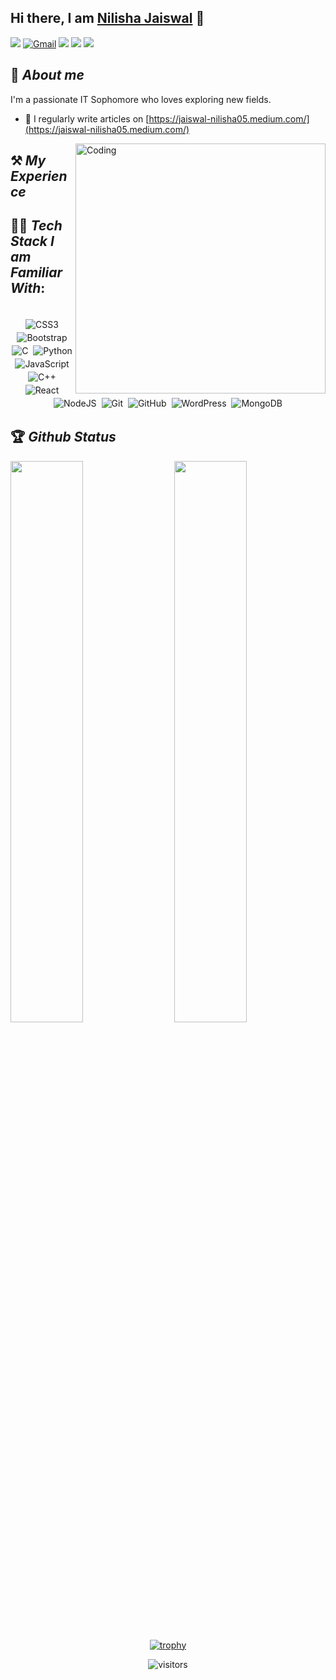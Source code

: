 ## Hi there, I am [Nilisha Jaiswal](https://nilisha-jais.github.io/portfolio/) 👋


[<img src="https://img.shields.io/badge/Github-%23000000.svg?&style=for-the-badge&logo=github&logoColor=white">](https://github.com/nilisha-jais)
[<img alt="Gmail" src="https://img.shields.io/badge/Gmail-D14836?style=for-the-badge&logo=gmail&logoColor=white" />](mailto:jaiswal.nilisha@gmail.com)
[<img src="https://img.shields.io/badge/linkedin-%230077B5.svg?&style=for-the-badge&logo=linkedin&logoColor=white">](https://www.linkedin.com/in/nilisha-jaiswal-7980061b2/)
[<img src="https://img.shields.io/badge/Portfolio-%23000000.svg?&style=for-the-badge">](https://nilisha-jais.github.io/portfolio/)
[<img src="https://img.shields.io/badge/instagram-%23E4405F.svg?&style=for-the-badge&logo=Instagram&logoColor=white">](https://instagram.com/nilisha_jais05)
## 🚀 *About me*

I'm a passionate IT Sophomore who loves exploring new fields.
- 📝 I regularly write articles on [https://jaiswal-nilisha05.medium.com/](https://jaiswal-nilisha05.medium.com/)
<img align="right" alt="Coding" width="400" src="https://cdn.dribbble.com/users/10549/screenshots/6139254/meditate.png">

## ⚒ *My Experience*
<!---
Web Developer Intern at [GirlScript](https://github.com/girlscript) - I have worked on leaderboard of [GirlScript Summer of Code 21](http://gssoc.girlscript.tech/). It was fully automated leaderboard built using github api. I have also work on website designing.

Project Admin at [GirlScript Summer of Code 21](http://gssoc.girlscript.tech/) & [Cross Winter of Code](https://crosswoc.ieeedtu.in/) - I guided **4 mentors and 300++ open source enthusiasts** about the open source. I was the Project admin of [Awesome JavaScript Projects](https://github.com/Vishal-raj-1/Awesome-JavaScript-Projects). The aim of this project to guide participants how they can make lot of stuff using simple vanilla JavaScript.

Open Source Developer at [NJACK Winter of Code 20](njackwinterofcode.github.io) & [Kharagpur Winter of Code 20](https://kwoc.kossiitkgp.org/) - I worked on more than **10 projects** during this programs. The main projecct I was working on is [Awesome Portfolio Website](https://github.com/smaranjitghose/awesome-portfolio-websites). In December 2020, I have raised more than **50 Pull Requests and solved 70++ issues**. NWOC'21 was my first open source program and I **ranked 1** in this program check leaderboard [here](https://njackwinterofcode.github.io/leaderboard.html).

Mentee at [Girl Code It](https://github.com/Girl-Code-It) - I learnt Data Structure and Algorithms, Frontend Web Development, React, Git & Github from here. [Girl Code It](https://girlcodeit.com/) is a group of people who firmly believe in this statement and are eager to build a healthy coding culture among young coders.
 -->
## 👨‍💻 *Tech Stack I am Familiar With*:

<p align="center">
<br/>
<img alt="CSS3" src="https://img.shields.io/badge/css3%20-%231572B6.svg?&style=for-the-badge&logo=css3&logoColor=white" style="margin:2px;"/>
<img alt="Bootstrap" src="https://img.shields.io/badge/bootstrap%20-%23563D7C.svg?&style=for-the-badge&logo=bootstrap&logoColor=white" style="margin:2px;"/>
<img alt="C" src="https://img.shields.io/badge/c%20-%2300599C.svg?&style=for-the-badge&logo=c&logoColor=white" style="margin:2px;"/>
<img alt="Python" src="https://img.shields.io/badge/python%20-%2314354C.svg?&style=for-the-badge&logo=python&logoColor=white" style="margin:2px;"/>
<img alt="JavaScript" src="https://img.shields.io/badge/javascript%20-%23323330.svg?&style=for-the-badge&logo=javascript&logoColor=%23F7DF1E" style="margin:2px;"/>
<img alt="C++" src="https://img.shields.io/badge/c++%20-%2300599C.svg?&style=for-the-badge&logo=c%2B%2B&ogoColor=white" style="margin:2px;"/>
<img alt="React" src="https://img.shields.io/badge/react%20-%2320232a.svg?&style=for-the-badge&logo=react&logoColor=%2361DAFB" style="margin:2px;"/>
<img alt="NodeJS" src="https://img.shields.io/badge/node.js%20-%2343853D.svg?&style=for-the-badge&logo=node.js&logoColor=white" style="margin:2px;"/>
<img alt="Git" src="https://img.shields.io/badge/git%20-%23F05033.svg?&style=for-the-badge&logo=git&logoColor=white" style="margin:2px;"/>
<img alt="GitHub" src="https://img.shields.io/badge/github%20-%23121011.svg?&style=for-the-badge&logo=github&logoColor=white" style="margin:2px;"/>
<img alt="WordPress" src="https://img.shields.io/badge/WordPress%20-%23117AC9.svg?&style=for-the-badge&logo=WordPress&logoColor=white" style="margin:2px;"/>
<img alt="MongoDB" src ="https://img.shields.io/badge/MongoDB-%234ea94b.svg?&style=for-the-badge&logo=mongodb&logoColor=white" style="margin:2px;"/>
<br/>
</p>

## 🏆 *Github Status*

<img  src="https://github-readme-stats.vercel.app/api?username=nilisha-jais&show_icons=true&hide_border=true&theme=dark" width="48%" align="right" >
<img  src="https://github-readme-streak-stats.herokuapp.com/?user=nilisha-jais&theme=dark" width="48%" >
<br>

<div align="center">
  
[![trophy](https://github-profile-trophy.vercel.app/?username=nilisha-jais&rank=S,AAA,AA,A&theme=juicyfresh&margin-w=15)](https://github.com/ryo-ma/github-profile-trophy)

![visitors](https://visitor-badge.laobi.icu/badge?page_id=nilisha-jais.nilisha-jais)
</div>
